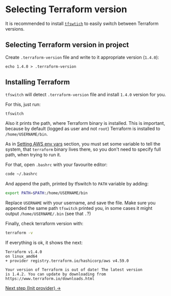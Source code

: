 # Selecting Terraform version

It is recommended to install [`tfswtich`](https://github.com/warrensbox/terraform-switcher/) to easily switch between Terraform versions.

## Selecting Terraform version in project

Create `.terraform-version` file and write to it appropriate version (`1.4.0`):

```
echo 1.4.0 > .terraform-version
```

## Installing Terraform

`tfswitch` will detect `.terraform-version` file and install `1.4.0` version for you.

For this, just run:

```bash
tfswitch
```

Also it prints the path, where Terraform binary is installed.
This is important, because by default (logged as user and not `root`) Terraform is installed to `/home/USERNAME/bin`.

As in [Setting AWS env vars](./prerequisites.md#setting-aws-env-vars) section, you must set some variable to tell the system, that `terraform` binary lives there, so you don't need to specify full path, when trying to run it.

For that, open `.bashrc` with your favourite editor:

```bash
code ~/.bashrc
```

And append the path, printed by tfswitch to `PATH` variable by adding:

```bash
export PATH=$PATH:/home/USERNAME/bin
```

Replace `USERNAME` with your username, and save the file. Make sure you appended the same path `tfswitch` printed you, in some cases it might output `/home/USERNAME/.bin` (see that `.`?)

Finally, check terraform version with:

```bash
terraform -v
```

If everything is ok, it shows the next:

```
Terraform v1.4.0
on linux_amd64
+ provider registry.terraform.io/hashicorp/aws v4.59.0

Your version of Terraform is out of date! The latest version
is 1.4.2. You can update by downloading from https://www.terraform.io/downloads.html
```

[Next step (Init provider) →](./provider.md)

